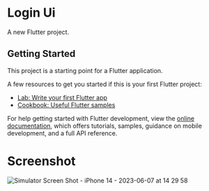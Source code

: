 # Login Ui

A new Flutter project.

## Getting Started

This project is a starting point for a Flutter application.

A few resources to get you started if this is your first Flutter project:

- [Lab: Write your first Flutter app](https://docs.flutter.dev/get-started/codelab)
- [Cookbook: Useful Flutter samples](https://docs.flutter.dev/cookbook)

For help getting started with Flutter development, view the
[online documentation](https://docs.flutter.dev/), which offers tutorials,
samples, guidance on mobile development, and a full API reference.

# Screenshot 


![Simulator Screen Shot - iPhone 14 - 2023-06-07 at 14 29 58](https://github.com/Spyou/Login-Ui/assets/88382789/e8d2b726-dfec-4e0c-8a37-57a8bfe59091)
